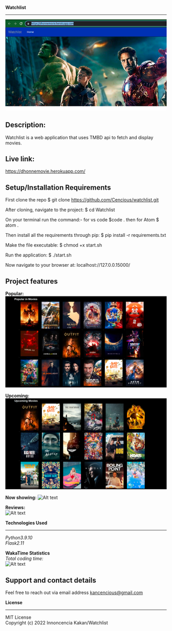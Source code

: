 
**Watchlist** <br />
****
![Alt text](./app/static/top.png "Optional Title")

## Description:

Watchlist is a web application that uses TMBD api to fetch and display movies.
<br />

## Live link:
 https://dhonnemovie.herokuapp.com/


## Setup/Installation Requirements

First clone the repo $ git clone https://github.com/Cencious/watchlist.git

After cloning, navigate to the project: $ cd Watchlist

On your terminal run the command:- for vs code $code . then for Atom $ atom .

Then install all the requirements through pip: $ pip install -r requirements.txt

Make the file executable: $ chmod +x start.sh

Run the application: $ ./start.sh

Now navigate to your browser at: localhost://127.0.0.15000/
<br />

## Project features
**Popular:** <br />
![Alt text](./app/static/popular.png "Optional Title")


**Upcoming:**<br />
![Alt text](./app/static/upcoming.png "Optional Title")

**Now showing:**
![Alt text](/screenshots/now.png?raw=true "Optional Title")

**Reviews:**<br />
![Alt text](/screenshots/review.png?raw=true "Optional Title")

**Technologies Used**
****

*Python3.9.10*<br />
*Flask2.11*<br />

**WakaTime Statistics**<br />
*Total coding time:* <br />
![Alt text](/screenshots/stats.png?raw=true "Optional Title")


## Support and contact details
Feel free to reach out via email address  kancencious@gmail.com


**License**
****
MIT License <br/>
Copyright (c) 2022 Innoncencia Kakan/Watchlist

